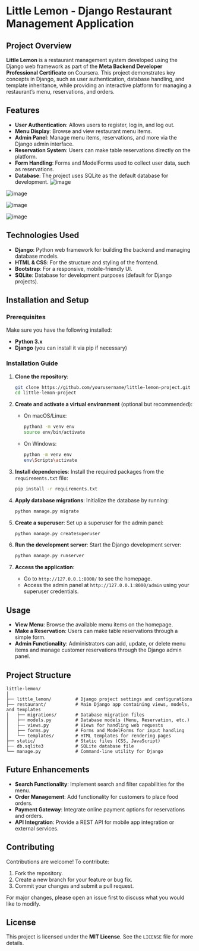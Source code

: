 # Little Lemon - Django Restaurant Management Application

## Project Overview

**Little Lemon** is a restaurant management system developed using the Django web framework as part of the **Meta Backend Developer Professional Certificate** on Coursera. This project demonstrates key concepts in Django, such as user authentication, database handling, and template inheritance, while providing an interactive platform for managing a restaurant’s menu, reservations, and orders.

## Features

- **User Authentication**: Allows users to register, log in, and log out.
- **Menu Display**: Browse and view restaurant menu items.
- **Admin Panel**: Manage menu items, reservations, and more via the Django admin interface.
- **Reservation System**: Users can make table reservations directly on the platform.
- **Form Handling**: Forms and ModelForms used to collect user data, such as reservations.
- **Database**: The project uses SQLite as the default database for development.
![image](https://github.com/user-attachments/assets/1b27d804-8281-4c17-a50c-091e06ebc642)

![image](https://github.com/user-attachments/assets/11730d55-3f18-4460-a03f-92f55550ed55)

![image](https://github.com/user-attachments/assets/d527a245-aafc-4ad1-b62b-66e43b9d277b)

![image](https://github.com/user-attachments/assets/755ccc5c-94cc-46b0-867c-243868398b4e)


## Technologies Used

- **Django**: Python web framework for building the backend and managing database models.
- **HTML & CSS**: For the structure and styling of the frontend.
- **Bootstrap**: For a responsive, mobile-friendly UI.
- **SQLite**: Database for development purposes (default for Django projects).

## Installation and Setup

### Prerequisites

Make sure you have the following installed:
- **Python 3.x**
- **Django** (you can install it via pip if necessary)

### Installation Guide

1. **Clone the repository**:
   ```bash
   git clone https://github.com/yourusername/little-lemon-project.git
   cd little-lemon-project
   ```

2. **Create and activate a virtual environment** (optional but recommended):
   - On macOS/Linux:
     ```bash
     python3 -m venv env
     source env/bin/activate
     ```
   - On Windows:
     ```bash
     python -m venv env
     env\Scripts\activate
     ```

3. **Install dependencies**:
   Install the required packages from the `requirements.txt` file:
   ```bash
   pip install -r requirements.txt
   ```

4. **Apply database migrations**:
   Initialize the database by running:
   ```bash
   python manage.py migrate
   ```

5. **Create a superuser**:
   Set up a superuser for the admin panel:
   ```bash
   python manage.py createsuperuser
   ```

6. **Run the development server**:
   Start the Django development server:
   ```bash
   python manage.py runserver
   ```

7. **Access the application**:
   - Go to `http://127.0.0.1:8000/` to see the homepage.
   - Access the admin panel at `http://127.0.0.1:8000/admin` using your superuser credentials.

## Usage

- **View Menu**: Browse the available menu items on the homepage.
- **Make a Reservation**: Users can make table reservations through a simple form.
- **Admin Functionality**: Administrators can add, update, or delete menu items and manage customer reservations through the Django admin panel.

## Project Structure

```
little-lemon/
│
├── little_lemon/         # Django project settings and configurations
├── restaurant/           # Main Django app containing views, models, and templates
│   ├── migrations/       # Database migration files
│   ├── models.py         # Database models (Menu, Reservation, etc.)
│   ├── views.py          # Views for handling web requests
│   ├── forms.py          # Forms and ModelForms for input handling
│   └── templates/        # HTML templates for rendering pages
├── static/               # Static files (CSS, JavaScript)
├── db.sqlite3            # SQLite database file
└── manage.py             # Command-line utility for Django
```

## Future Enhancements

- **Search Functionality**: Implement search and filter capabilities for the menu.
- **Order Management**: Add functionality for customers to place food orders.
- **Payment Gateway**: Integrate online payment options for reservations and orders.
- **API Integration**: Provide a REST API for mobile app integration or external services.

## Contributing

Contributions are welcome! To contribute:
1. Fork the repository.
2. Create a new branch for your feature or bug fix.
3. Commit your changes and submit a pull request.

For major changes, please open an issue first to discuss what you would like to modify.

## License

This project is licensed under the **MIT License**. See the `LICENSE` file for more details.

